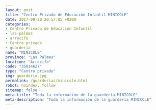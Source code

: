 ```yaml
---
layout: post
title: "Centro Privado de Educación Infantil MINICOLE"
date: 2017-09-20 20:57:05 +0200
categories:
- Centro Privado de Educación Infantil
- las-palmas
- arrecife
- Centro privado
- guarderia
name: "MINICOLE"
province: "Las Palmas"
location: "Arrecife"
code: "35014627"
type: "Centro privado"
img: guarderia.jpg
permalink: /guarderias/minicole.html
robot: noindex, follow
sitemap: false
meta-title: "Toda la información de la guardería MINICOLE"
meta-description: "Toda la información de la guardería MINICOLE"
---
```

